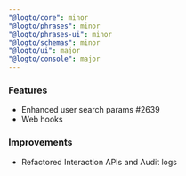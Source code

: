 ```yaml
---
"@logto/core": minor
"@logto/phrases": minor
"@logto/phrases-ui": minor
"@logto/schemas": minor
"@logto/ui": major
"@logto/console": major
---
```


### Features

- Enhanced user search params #2639
- Web hooks

### Improvements

- Refactored Interaction APIs and Audit logs
